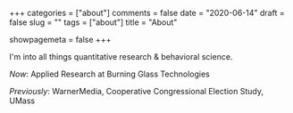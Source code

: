 +++
categories = ["about"]
comments = false
date = "2020-06-14"
draft = false
slug = ""
tags = ["about"]
title = "About"

showpagemeta = false
+++

I'm into all things quantitative research & behavioral science.

*Now*: Applied Research at Burning Glass Technologies

*Previously*: WarnerMedia, Cooperative Congressional Election Study, UMass